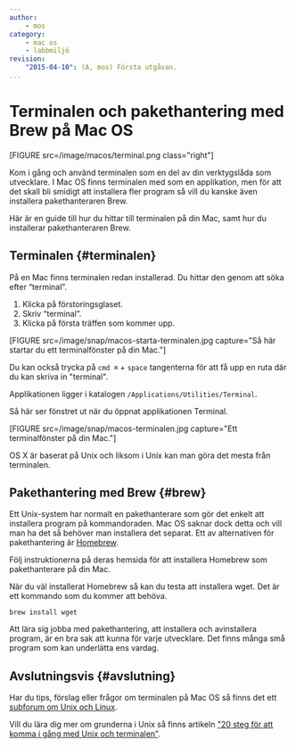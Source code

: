 ```yaml
---
author:
    - mos
category:
    - mac os
    - labbmiljö
revision:
    "2015-04-10": (A, mos) Första utgåvan.
...
```

Terminalen och pakethantering med Brew på Mac OS
==================================

[FIGURE src=/image/macos/terminal.png class="right"]

Kom i gång och använd terminalen som en del av din verktygslåda som utvecklare. I Mac OS finns terminalen med som en applikation, men för att det skall bli smidigt att installera fler program så vill du kanske även installera pakethanteraren Brew.

Här är en guide till hur du hittar till terminalen på din Mac, samt hur du installerar pakethanteraren Brew.

<!--more-->



Terminalen {#terminalen}
--------------------------------------

På en Mac finns terminalen redan installerad. Du hittar den genom att söka efter “terminal”.

1. Klicka på förstoringsglaset.
2. Skriv “terminal”.
3. Klicka på första träffen som kommer upp.

[FIGURE src=/image/snap/macos-starta-terminalen.jpg capture="Så här startar du ett terminalfönster på din Mac."]

Du kan också trycka på `cmd ⌘` + `space` tangenterna för att få upp en ruta där du kan skriva in "terminal".

Applikationen ligger i katalogen `/Applications/Utilities/Terminal`.

Så här ser fönstret ut när du öppnat applikationen Terminal.

[FIGURE src=/image/snap/macos-terminalen.jpg capture="Ett terminalfönster på din Mac."]

OS X är baserat på Unix och liksom i Unix kan man göra det mesta från terminalen. 



Pakethantering med Brew {#brew}
--------------------------------------

Ett Unix-system har normalt en pakethanterare som gör det enkelt att installera program på kommandoraden. Mac OS saknar dock detta och vill man ha det så behöver man installera det separat. Ett av alternativen för pakethantering är [Homebrew](http://brew.sh/).

Följ instruktionerna på deras hemsida för att installera Homebrew som pakethanterare på din Mac.

När du väl installerat Homebrew så kan du testa att installera wget. Det är ett kommando som du kommer att behöva.


```text
brew install wget
```

<!--
Så här kan det se ut.

[ASCIINEMA src=18598]
-->

Att lära sig jobba med pakethantering, att installera och avinstallera program, är en bra sak att kunna för varje utvecklare. Det finns många små program som kan underlätta ens vardag.



Avslutningsvis {#avslutning}
--------------------------------------

Har du tips, förslag eller frågor om terminalen på Mac OS så finns det ett [subforum om Unix och Linux](forum/viewforum.php?f=49).

Vill du lära dig mer om grunderna i Unix så finns artikeln ["20 steg för att komma i gång med Unix och terminalen"](kunskap/20-steg-for-att-komma-i-gang-med-unix-och-terminalen).
